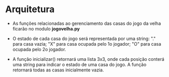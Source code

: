 # Arquitetura

* As funções relacionadas ao gerenciamento das casas do jogo da velha ficarão no modulo **jogovelha.py**

* O estado de cada casa do jogo será representada por uma string: "." para casa vazia; "X" para casa ocupada pelo 1o jogador; "O" para casa ocupada pelo 2o jogador.

* A função inicializar() retornará uma lista 3x3, onde cada posição conterá uma string para indicar o estado de uma casa do jogo. A função retornará todas as casas inicialmente vazia.
